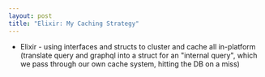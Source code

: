 ```yaml
---
layout: post
title: "Elixir: My Caching Strategy" 
---
```


- Elixir - using interfaces and structs to cluster and cache all in-platform (translate query and graphql into a struct for an "internal query", which we pass through our own cache system, hitting the DB on a miss)
